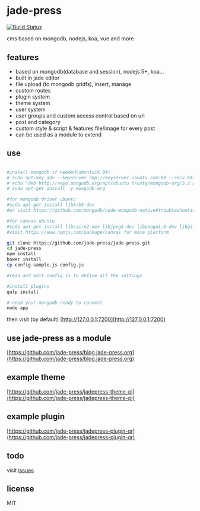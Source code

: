 <h1 align="center">
    <img src="https://jade-press.github.io/jade-press.org/public/jade-press-logo.png", alt="" />
</h1>

# jade-press

[![Build Status](https://travis-ci.org/jade-press/jade-press.svg?branch=master)](https://travis-ci.org/jade-press/jade-press)

cms based on mongodb, nodejs, koa, vue and more

## features

- based on mongodb(database and session), nodejs 5+, koa...
- built in jade editor
- file upload (to mongodb gridfs), insert, manage
- custom routes
- plugin system
- theme system
- user system
- user groups and custom access control based on url
- post and category
- custom style & script & features file/image for every post
- can be used as a module to extend

## use
```bash

#install mongodb if needed(ubuntu14.04)
# sudo apt-key adv --keyserver hkp://keyserver.ubuntu.com:80 --recv EA312927
# echo "deb http://repo.mongodb.org/apt/ubuntu trusty/mongodb-org/3.2 multiverse" | sudo tee /etc/apt/sources.list.d/mongodb-org-3.2.list
# sudo apt-get install -y mongodb-org

#for mongodb driver ubuntu
#sudo apt-get install libkrb5-dev
#or visit https://github.com/mongodb/node-mongodb-native#troubleshooting for more

#for canvas ubuntu
#sudo apt-get install libcairo2-dev libjpeg8-dev libpango1.0-dev libgif-dev build-essential g++
#visit https://www.npmjs.com/package/canvas for more platform

git clone https://github.com/jade-press/jade-press.git
cd jade-press
npm install
bower install
cp config-sample.js config.js

#read and edit config.js to define all the settings 

#install plugins
gulp install

# need your mongodb ready to connect
node app

```

then visit (by default) [http://127.0.0.1:7200](http://127.0.0.1:7200)

## use jade-press as a module

[https://github.com/jade-press/blog.jade-press.org](https://github.com/jade-press/blog.jade-press.org)

## example theme

[https://github.com/jade-press/jadepress-theme-pi](https://github.com/jade-press/jadepress-theme-pi)

## example plugin

[https://github.com/jade-press/jadepress-plugin-qr](https://github.com/jade-press/jadepress-plugin-qr)

## todo

visit [issues](https://github.com/jade-press/jade-press/issues)

## license
MIT

